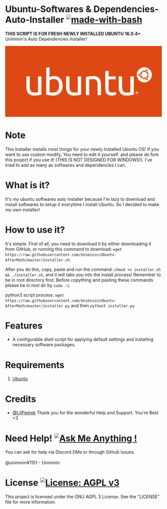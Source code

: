 # Ubuntu-Softwares & Dependencies-Auto-Installer [![made-with-bash](https://img.shields.io/badge/Made%20with-Bash-1f425f.svg)](https://www.gnu.org/software/bash/)
<b>**THIS SCRIPT IS FOR FRESH NEWLY INSTALLED UBUNTU 16.0.4+**</b><br>
Uniminin's Auto Dependencies installer!

<p align="center">
  <img src="ubuntu.png" alt="Ubuntu Icon"/>
</p>

# Note
This Installer installs most things for your newly Installed Ubuntu OS! If you want to use custom modify, You need to edit it yourself. and please do fork this project if you use it! (THIS IS NOT DESIGNED FOR WINDOWS!). I've tried to add as many as softwares and dependencies I can.

# What is it?
It's my ubuntu softwares auto installer because I'm lazy to download and install softwares to setup it everytime I install Ubuntu. So I decided to make my own installer!

# How to use it?
It's simple. First of all, you need to download it by either downloading it from GitHub, or running this command to download:
`wget https://raw.githubusercontent.com/Uniminin/Ubuntu-AfterMath/master/installer.sh`.

After you do this, copy, paste and run the command: `chmod +x installer.sh && ./installer.sh`, and it will take you into the install process! Remember to be in root directory first. Before copything and pasting these commands please be in root dir by `sudo -i`.

python3 script process: `wget https://raw.githubusercontent.com/Uniminin/Ubuntu-AfterMath/master/installer.py` and then `python3 installer.py`

# Features

- A configurable shell script for applying default settings and installing necessary software
  packages.
  
# Requirements

1. [Ubuntu](http://www.ubuntu.com)

# Credits
* <a href=https://github.com/LilPietrek>@LilPietrek</a> Thank you for the wonderful Help and Support. You're Best <3 

# Need Help! [![Ask Me Anything !](https://img.shields.io/badge/Ask%20me-anything-1abc9c.svg)](https://GitHub.com/Uniminin/)
You can ask for help via Discord DMs or through Github Issues.<br>
<br>
@uniminin#1151 - Uniminin

# License [![License: AGPL v3](https://img.shields.io/badge/License-AGPL%20v3-blue.svg)](https://www.gnu.org/licenses/agpl-3.0)
This project is licensed under the GNU AGPL 3 License.
See the "LICENSE" file for more information. 

